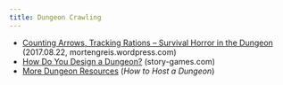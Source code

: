 ```yaml
---
title: Dungeon Crawling
---
```


- [Counting Arrows, Tracking Rations – Survival Horror in the Dungeon](https://mortengreis.wordpress.com/2017/08/22/counting-arrows-tracking-rations-survival-horror-in-the-dungeon/) (2017.08.22, mortengreis.wordpress.com)
- [How Do You Design a Dungeon?](http://story-games.com/forums/discussion/17908/how-do-you-design-a-dungeon) (story-games.com)
- [More Dungeon Resources](http://planet-thirteen.com/Dungeon.aspx#resources) (*How to Host a Dungeon*)